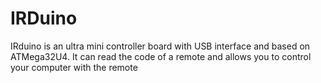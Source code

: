 IRDuino
=======

IRduino is an ultra mini controller board with USB interface and based on ATMega32U4. It can read the code of a remote and allows you to control your computer with the remote
